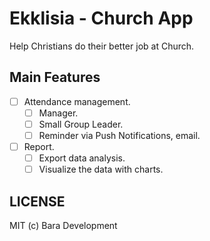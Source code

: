 # Ekklisia - Church App

Help Christians do their better job at Church.

## 

## Main Features

- [ ] Attendance management.
  - [ ] Manager.
  - [ ] Small Group Leader.
  - [ ] Reminder via Push Notifications, email.
- [ ] Report.
  - [ ] Export data analysis.
  - [ ] Visualize the data with charts.

## LICENSE

MIT (c) Bara Development
